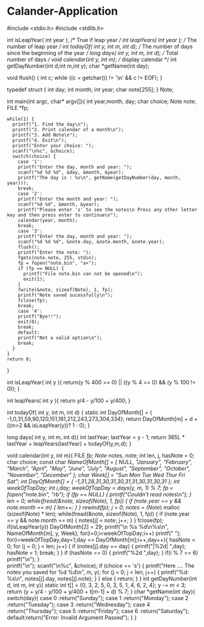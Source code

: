 # Calander-Application
#include <stdio.h>
#include <stdlib.h>
 
int isLeapYear( int year );        /* True if leap year */
int leapYears( int year );         /* The number of leap year */
int todayOf( int y, int m, int d); /* The number of days since the beginning of the year */
long days( int y, int m, int d);   /* Total number of days */
void calendar(int y, int m);       /* display calendar */
int getDayNumber(int d,int m,int y);
char *getName(int day);

void flush()
{
    int c;
    while ((c = getchar()) != '\n' && c != EOF);
}
 
typedef struct {
  int day;
  int month;
  int year;
  char note[255];
} Note;
 
int main(int argc, char* argv[]){
    int year,month, day;
    char choice;
    Note note;
    FILE *fp;
 
    while(1) {
      printf("1. Find the day\n");
      printf("2. Print calendar of a month\n");
      printf("3. Add Note\n");
      printf("4. Exit\n");
      printf("Enter your choice: ");
      scanf("\n%c", &choice);
      switch(choice) {
        case '1':
        printf("Enter the day, month and year: ");
        scanf("%d %d %d", &day, &month, &year);
        printf("The day is : %s\n", getName(getDayNumber(day, month, year)));
        break;
        case '2':
        printf("Enter the month and year: ");
        scanf("%d %d", &month, &year);
        printf("Please enter 's' to see the notes\n Press any other letter key and then press enter to continue\n");
        calendar(year, month);
        break;
        case '3':
        printf("Enter the day, month and year: ");
        scanf("%d %d %d", &note.day, &note.month, &note.year);
        flush();
        printf("Enter the note: ");
        fgets(note.note, 255, stdin);
        fp = fopen("note.bin", "a+");
        if (fp == NULL) {
          printf("File note.bin can not be opened\n");
          exit(1);
        }
        fwrite(&note, sizeof(Note), 1, fp);
        printf("Note saved sucessfully\n");
        fclose(fp);
        break;
        case '4':
        printf("Bye!!");
        exit(0);
        break;
        default:
        printf("Not a valid option\n");
        break;
      }
    }
    return 0;
}
 
int isLeapYear( int y ){
    return(y % 400 == 0) || ((y % 4 == 0) && (y % 100 != 0));
}
 
int leapYears( int y ){
    return y/4 - y/100 + y/400;
}
 
int todayOf( int y, int m, int d) {
    static int DayOfMonth[] = 
        { -1,0,31,59,90,120,151,181,212,243,273,304,334};
    return DayOfMonth[m] + d + ((m>2 && isLeapYear(y))? 1 : 0);
}
 
long days( int y, int m, int d){
    int lastYear;
    lastYear = y - 1;
    return 365L * lastYear + leapYears(lastYear) + todayOf(y,m,d);
}
 
void calendar(int y, int m){
    FILE *fp;
    Note* notes, note;
    int len, j, hasNote = 0;
    char choice;
    const char *NameOfMonth[] = { NULL,
        "January", "February", "March", "April", "May", "June",
        "July", "August", "September", "October", "November", "December"
    };
    char Week[] = "Sun   Mon   Tue   Wed   Thur   Fri   Sat";
    int DayOfMonth[] = { -1,31,28,31,30,31,30,31,31,30,31,30,31 };
    int weekOfTopDay;
    int i,day;
    weekOfTopDay = days(y, m, 1) % 7;
    fp = fopen("note.bin", "rb");
    if (fp == NULL) {
      printf("Couldn't read notes\n");
    }
    len = 0;
    while(fread(&note, sizeof(Note), 1, fp)) {
      if (note.year == y && note.month == m) {
        len++;
      }
    }
    rewind(fp);
    j = 0;
    notes = (Note*) malloc (sizeof(Note) * len);
    while(fread(&note, sizeof(Note), 1, fp)) {
      if (note.year == y && note.month == m) {
        notes[j] = note;
        j++;
      }
    }
    fclose(fp);
    if(isLeapYear(y))
        DayOfMonth[2] = 29;
    printf("\n     %s %d\n%s\n", NameOfMonth[m], y, Week);
    for(i=0;i<weekOfTopDay;i++)
        printf("   ");
    for(i=weekOfTopDay,day=1;day <= DayOfMonth[m];i++,day++){
        hasNote = 0;
        for (j = 0; j < len; j++) {
          if (notes[j].day == day) {
            printf("|%2d| ",day);
            hasNote = 1;
            break;
          }
        }
        if (hasNote == 0) {
          printf("%2d   ",day);
        }
        if(i % 7 == 6)
            printf("\n");
    }   
    printf("\n");
    scanf("\n%c", &choice);
    if (choice == 's') {
      printf("Here .... The notes you saved for %d %d\n", m, y);
      for (j = 0; j < len; j++) {
        printf("%d: %s\n", notes[j].day, notes[j].note);
      }
    } else {
      return;
    }
}
 int getDayNumber(int d, int m, int y){ 
    static int t[] = {0, 3, 2, 5, 0, 3, 5, 1, 4, 6, 2, 4};
    y -= m < 3;
    return (y + y/4 - y/100 + y/400 + t[m-1] + d) % 7;
}
 char *getName(int day){ 
   switch(day){
      case 0 :return("Sunday");
      case 1 :return("Monday");
      case 2 :return("Tuesday");
      case 3 :return("Wednesday");
      case 4 :return("Thursday");
      case 5 :return("Friday");
      case 6 :return("Saturday");
      default:return("Error: Invalid Argument Passed");
   }
}
